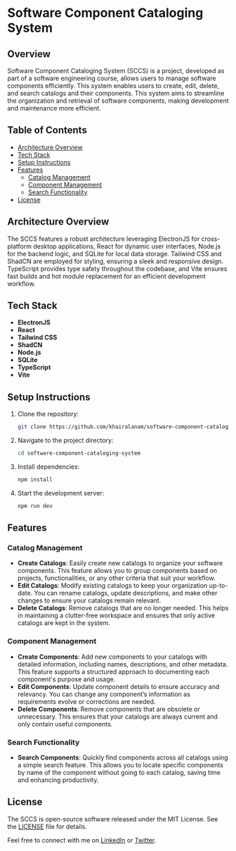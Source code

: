 # Software Component Cataloging System

## Overview

Software Component Cataloging System (SCCS) is a project, developed as part of a software engineering course, allows users to manage software components efficiently. This system enables users to create, edit, delete, and search catalogs and their components. This system aims to streamline the organization and retrieval of software components, making development and maintenance more efficient.

## Table of Contents

- [Architecture Overview](#architecture-overview)
- [Tech Stack](#tech-stack)
- [Setup Instructions](#setup-instructions)
- [Features](#features)
  - [Catalog Management](#catalog-management)
  - [Component Management](#component-management)
  - [Search Functionality](#search-functionality)
- [License](#license)

## Architecture Overview

The SCCS features a robust architecture leveraging ElectronJS for cross-platform desktop applications, React for dynamic user interfaces, Node.js for the backend logic, and SQLite for local data storage. Tailwind CSS and ShadCN are employed for styling, ensuring a sleek and responsive design. TypeScript provides type safety throughout the codebase, and Vite ensures fast builds and hot module replacement for an efficient development workflow.

## Tech Stack

- **ElectronJS**
- **React**
- **Tailwind CSS**
- **ShadCN**
- **Node.js**
- **SQLite**
- **TypeScript**
- **Vite**

## Setup Instructions

1. Clone the repository:

   ```bash
   git clone https://github.com/khairalanam/software-component-cataloging-system.git
   ```

2. Navigate to the project directory:

   ```bash
   cd software-component-cataloging-system
   ```

3. Install dependencies:

   ```bash
   npm install
   ```

4. Start the development server:

   ```bash
   npm run dev
   ```

## Features

### Catalog Management

- **Create Catalogs**: Easily create new catalogs to organize your software components. This feature allows you to group components based on projects, functionalities, or any other criteria that suit your workflow.
- **Edit Catalogs**: Modify existing catalogs to keep your organization up-to-date. You can rename catalogs, update descriptions, and make other changes to ensure your catalogs remain relevant.
- **Delete Catalogs**: Remove catalogs that are no longer needed. This helps in maintaining a clutter-free workspace and ensures that only active catalogs are kept in the system.

### Component Management

- **Create Components**: Add new components to your catalogs with detailed information, including names, descriptions, and other metadata. This feature supports a structured approach to documenting each component's purpose and usage.
- **Edit Components**: Update component details to ensure accuracy and relevancy. You can change any component’s information as requirements evolve or corrections are needed.
- **Delete Components**: Remove components that are obsolete or unnecessary. This ensures that your catalogs are always current and only contain useful components.

### Search Functionality

- **Search Components**: Quickly find components across all catalogs using a simple search feature. This allows you to locate specific components by name of the component without going to each catalog, saving time and enhancing productivity.

## License

The SCCS is open-source software released under the MIT License. See the [LICENSE](LICENSE) file for details.

Feel free to connect with me on [LinkedIn](https://www.linkedin.com/in/khair-alanam) or [Twitter](https://twitter.com/khair_alanam).
